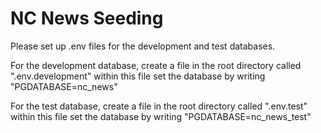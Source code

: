 # NC News Seeding

Please set up .env files for the development and test databases.

For the development database, create a file in the root directory called ".env.development"
within this file set the database by writing "PGDATABASE=nc_news"

For the test database, create a file in the root directory called ".env.test"
within this file set the database by writing "PGDATABASE=nc_news_test"
